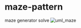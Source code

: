 # maze-pattern
maze generator solve
![uml_maze](https://user-images.githubusercontent.com/62427228/90984123-bf36d000-e57b-11ea-9929-8f05deaf6f4e.png)
